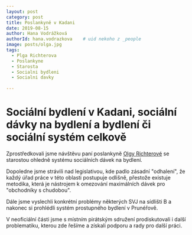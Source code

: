 ```yaml
---
layout: post
category: post
title: Poslankyně v Kadani   
date: 2019-08-15
author: Hana Vodrážková
authorId: hana.vodrazkova    # uid nekoho z _people
image: posts/olga.jpg
tags:
  - Plga Richterova
  - Poslankyne
  - Starosta
  - Socialni bydleni
  - Socialni davky
  
---
```


# Sociální bydlení v Kadani, sociální dávky na bydlení a bydlení či sociální systém celkově 


Zprostředkovali jsme návštěvu paní poslankyně [Olgy Richterové](http://www.olgarichterova.cz/) se starostou ohledně systému sociálních dávek na bydlení.

Dopoledne jsme strávili nad legislativou, kde padlo zásadní "odhalení", že každý úřad práce v této oblasti postupuje odlišně, 
přestože existuje metodika, která je nástrojem k omezování maximálních dávek pro "obchodníky s chudobou".

Dále jsme vyslechli konkrétní problémy některých SVJ na sídlišti B a nakonec si prohlédli systém prostupného bydlení v Prunéřově.

V neoficiální části jsme s místním pirátským sdružení prodiskutovali i další problematiku, kterou zde řešíme a získali podporu a rady pro další práci.
